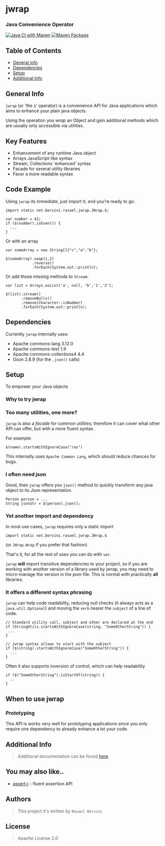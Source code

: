 # jwrap
### Java Convenience Operator

[![Java CI with Maven](https://github.com/rasael/jwrap/actions/workflows/maven.yml/badge.svg)](https://github.com/rasael/jwrap/actions/workflows/maven.yml)
[![Maven Package](https://github.com/rasael/jwrap/actions/workflows/maven-publish.yml/badge.svg)](https://github.com/rasael/jwrap/actions/workflows/maven-publish.yml)

## Table of Contents
* [General info](#general-info)
* [Dependencies](#dependencies)
* [Setup](#setup)
* [Additional Info](#additional-info)

## General Info

`jwrap` (or 'the `$`' operator) is a convenience API for Java applications which
aims to enhance your plain java objects.

Using the operation you *wrap* an Object and gain additional methods which are usually only accessible via utilities.

## Key Features
* Enhancement of any runtime Java object
* Arrays JavaScript-like syntax
* Stream, Collections 'enhanced' syntax
* Facade for several utility libraries
* Favor a more readable syntax

## Code Example

Using `jwrap` its immediate, just import it, and you're ready to go:

```
import static net.bervini.rasael.jwrap.JWrap.$;

var number = 42;
if ($(number).isEven()) {
  ...
}
```

Or with an array

```
var someArray = new String[]{"c","a","b"};

$(someArray).swap(1,2)
            .reverse()
            .forEach(System.out::println);
```

Or add those missing methods to `Stream`:

```
var list = Arrays.asList('a', null, 'b','1','2');

$(list).stream()
       .removeNulls()
       .remove(Character::isNumber)
       .forEach(System.out::println);
```

## Dependencies

Currently `jwrap` internally uses:

- Apache commons-lang 3.12.0
- Apache commons-text 1.9
- Apache commons-collections4 4.4
- Gson 2.8.9 (for the `.json()` calls)

## Setup

To empower your Java objects


### Why to try jwrap

### Too many utilities, one more?

`jwrap` is also a *facade* for common utilities;
therefore it can cover what other API can offer, but with a more fluent syntax.

For example:

```
$(name).startsWithIgnoreCase("ras")
```

This internally uses `Apache Common Lang`, which *should* reduce chances for bugs.

### I often need json

Good, then `jwrap` offers you `json()` method to quickly transform any java object to its Json representation.

```
Person person = ...
String jsonStr = $(person).json();
```

### Yet another import and dependency

In most use cases, `jwrap` requires only a static import

```
import static net.bervini.rasael.jwrap.JWrap.$
```

(or `JWrap.Wrap` if you prefer that fashion)

That's it, for all the rest of uses you can do with `var`.

`jwrap` **will** import transitive dependencies to your project, so if you are working with another version of a library used by jwrap, you may need to micro-manage the version in the pom file.
This is normal with practically **all** libraries.

### It offers a different syntax phrasing

`jwrap` can help code readability, reducing null checks (it always acts as a `java.util.Optional`) and moving 
the `verb` nearer the `subject` of a line of code.

```
// Standard utility call, subject and other are declared at the end
if (StringUtils.startsWithIgnoreCase(string, "SomeOtherString")) {
 ...
}

// jwrap syntax allows to start with the subject
if ($(string).startsWithIgnoreCase("SomeOtherString")) {
  ...
}
```

Often it also supports inversion of control, which can help readability

```
if ($("SomeOtherString").isStartOf(string)) {
  ..
}
```

## When to use jwrap

### Prototyping

This API is works very well for prototyping applications since you only require one dependency to already enhance a
lot your code.


## Additional Info

> Additional documentation can be found [here](DOCS.md).

## You may also like..


* [assert-j](http://joel-costigliola.github.io/assertj/) - fluent assertion API

## Authors

> This project it's written by `Rasael Bervini`
 
## License

> Apache License 2.0